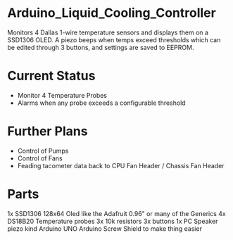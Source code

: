 # Arduino_Liquid_Cooling_Controller

Monitors 4 Dallas 1-wire temperature sensors and displays them on a SSD1306 OLED. A piezo beeps when temps
exceed thresholds which can be edited through 3 buttons, and settings are saved to EEPROM.

# Current Status

* Monitor 4 Temperature Probes
* Alarms when any probe exceeds a configurable threshold

# Further Plans

* Control of Pumps
* Control of Fans
* Feading tacometer data back to CPU Fan Header / Chassis Fan Header

# Parts

1x SSD1306 128x64 Oled like the Adafruit 0.96" or many of the Generics
4x DS18B20 Temperature probes
3x 10k resistors
3x buttons
1x PC Speaker piezo kind
Arduino UNO
Arduino Screw Shield to make thing easier

